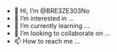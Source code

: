 - 👋 Hi, I’m @BRE3ZE303No
- 👀 I’m interested in ...
- 🌱 I’m currently learning ...
- 💞️ I’m looking to collaborate on ...
- 📫 How to reach me ...

<!---
BRE3ZE303No/BRE3ZE303No is a ✨ special ✨ repository because its `README.md` (this file) appears on your GitHub profile.
You can click the Preview link to take a look at your changes.
--->

